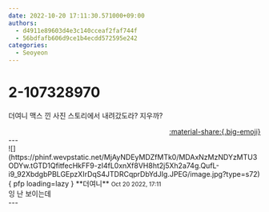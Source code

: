 ```yaml
---
date: 2022-10-20 17:11:30.571000+09:00
authors:
  - d4911e89603d4e3c140cceaf2faf744f
  - 56bdfafb606d9ce1b4ecdd572595e242
categories:
  - Seoyeon
---
```


# 2-107328970

<div class="post-container" markdown="1">
<div class="content-container md-sidebar__scrollwrap" markdown="1">

더여니 맥스 낀 사진 스토리에서 내려갔도라? 지우까?

</div>
</div>

<div style="text-align: right;" markdown="1">
<a href="https://weverse.io/fromis9/fanpost/2-107328970" style="text-align: right;">:material-share:{.big-emoji}</a>
</div>
---

<div class="comments-container md-sidebar__scrollwrap" markdown="1">
<div class="comment" markdown="1">
<div class='id-container' markdown="1">
![](https://phinf.wevpstatic.net/MjAyNDEyMDZfMTk0/MDAxNzMzNDYzMTU3ODYw.tGTD1QfitfecHkFF9-zI4fL0xnXf8VH8ht2j5Xh2a74g.QufL-i9_92XbdgbPBLGEpzXIrDqS4JTDRCqprDbYdJIg.JPEG/image.jpg?type=s72){ pfp loading=lazy }
**<span class="artist">더여니</span>** <small>Oct 20 2022, 17:11</small><br>
</div>
<div class='comment-body' markdown="1">
잉 난 보이는데
</div>
</div>
</div>
---
